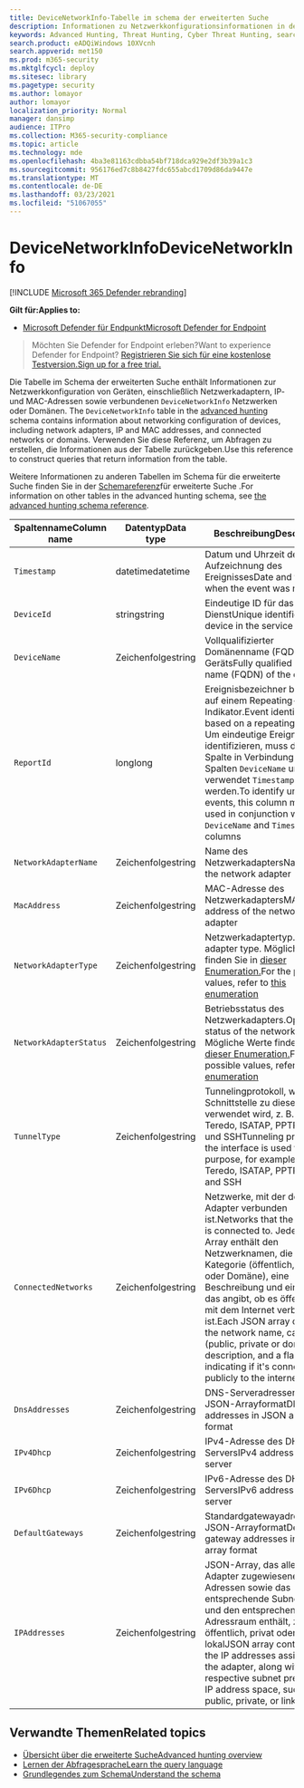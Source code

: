```yaml
---
title: DeviceNetworkInfo-Tabelle im schema der erweiterten Suche
description: Informationen zu Netzwerkkonfigurationsinformationen in der DeviceNetworkInfo-Tabelle des Schemas für die erweiterte Suche
keywords: Advanced Hunting, Threat Hunting, Cyber Threat Hunting, search, query, telemetry, schema reference, kusto, table, column, data type, description, devicenetworkinfo, device, device, mac, ip, adapter, dns, dhcp, gateway, tunnel, DeviceNetworkInfo
search.product: eADQiWindows 10XVcnh
search.appverid: met150
ms.prod: m365-security
ms.mktglfcycl: deploy
ms.sitesec: library
ms.pagetype: security
ms.author: lomayor
author: lomayor
localization_priority: Normal
manager: dansimp
audience: ITPro
ms.collection: M365-security-compliance
ms.topic: article
ms.technology: mde
ms.openlocfilehash: 4ba3e81163cdbba54bf718dca929e2df3b39a1c3
ms.sourcegitcommit: 956176ed7c8b8427fdc655abcd1709d86da9447e
ms.translationtype: MT
ms.contentlocale: de-DE
ms.lasthandoff: 03/23/2021
ms.locfileid: "51067055"
---
```

# <a name="devicenetworkinfo"></a><span data-ttu-id="f4a01-104">DeviceNetworkInfo</span><span class="sxs-lookup"><span data-stu-id="f4a01-104">DeviceNetworkInfo</span></span>

[!INCLUDE [Microsoft 365 Defender rebranding](../../includes/microsoft-defender.md)]

<span data-ttu-id="f4a01-105">**Gilt für:**</span><span class="sxs-lookup"><span data-stu-id="f4a01-105">**Applies to:**</span></span>
- [<span data-ttu-id="f4a01-106">Microsoft Defender für Endpunkt</span><span class="sxs-lookup"><span data-stu-id="f4a01-106">Microsoft Defender for Endpoint</span></span>](https://go.microsoft.com/fwlink/p/?linkid=2154037)

><span data-ttu-id="f4a01-107">Möchten Sie Defender for Endpoint erleben?</span><span class="sxs-lookup"><span data-stu-id="f4a01-107">Want to experience Defender for Endpoint?</span></span> [<span data-ttu-id="f4a01-108">Registrieren Sie sich für eine kostenlose Testversion.</span><span class="sxs-lookup"><span data-stu-id="f4a01-108">Sign up for a free trial.</span></span>](https://www.microsoft.com/microsoft-365/windows/microsoft-defender-atp?ocid=docs-wdatp-advancedhuntingref-abovefoldlink)

<span data-ttu-id="f4a01-109">Die Tabelle im Schema der erweiterten Suche enthält Informationen zur Netzwerkkonfiguration von Geräten, einschließlich Netzwerkadaptern, IP- und MAC-Adressen sowie verbundenen `DeviceNetworkInfo` Netzwerken oder Domänen. [](advanced-hunting-overview.md)</span><span class="sxs-lookup"><span data-stu-id="f4a01-109">The `DeviceNetworkInfo` table in the [advanced hunting](advanced-hunting-overview.md) schema contains information about networking configuration of devices, including network adapters, IP and MAC addresses, and connected networks or domains.</span></span> <span data-ttu-id="f4a01-110">Verwenden Sie diese Referenz, um Abfragen zu erstellen, die Informationen aus der Tabelle zurückgeben.</span><span class="sxs-lookup"><span data-stu-id="f4a01-110">Use this reference to construct queries that return information from the table.</span></span>

<span data-ttu-id="f4a01-111">Weitere Informationen zu anderen Tabellen im Schema für die erweiterte Suche finden Sie in der [Schemareferenz](advanced-hunting-schema-reference.md)für erweiterte Suche .</span><span class="sxs-lookup"><span data-stu-id="f4a01-111">For information on other tables in the advanced hunting schema, see [the advanced hunting schema reference](advanced-hunting-schema-reference.md).</span></span>

| <span data-ttu-id="f4a01-112">Spaltenname</span><span class="sxs-lookup"><span data-stu-id="f4a01-112">Column name</span></span> | <span data-ttu-id="f4a01-113">Datentyp</span><span class="sxs-lookup"><span data-stu-id="f4a01-113">Data type</span></span> | <span data-ttu-id="f4a01-114">Beschreibung</span><span class="sxs-lookup"><span data-stu-id="f4a01-114">Description</span></span> |
|-------------|-----------|-------------|
| `Timestamp` | <span data-ttu-id="f4a01-115">datetime</span><span class="sxs-lookup"><span data-stu-id="f4a01-115">datetime</span></span> | <span data-ttu-id="f4a01-116">Datum und Uhrzeit der Aufzeichnung des Ereignisses</span><span class="sxs-lookup"><span data-stu-id="f4a01-116">Date and time when the event was recorded</span></span> |
| `DeviceId` | <span data-ttu-id="f4a01-117">string</span><span class="sxs-lookup"><span data-stu-id="f4a01-117">string</span></span> | <span data-ttu-id="f4a01-118">Eindeutige ID für das Gerät im Dienst</span><span class="sxs-lookup"><span data-stu-id="f4a01-118">Unique identifier for the device in the service</span></span> |
| `DeviceName` | <span data-ttu-id="f4a01-119">Zeichenfolge</span><span class="sxs-lookup"><span data-stu-id="f4a01-119">string</span></span> | <span data-ttu-id="f4a01-120">Vollqualifizierter Domänenname (FQDN) des Geräts</span><span class="sxs-lookup"><span data-stu-id="f4a01-120">Fully qualified domain name (FQDN) of the device</span></span> |
| `ReportId` | <span data-ttu-id="f4a01-121">long</span><span class="sxs-lookup"><span data-stu-id="f4a01-121">long</span></span> | <span data-ttu-id="f4a01-122">Ereignisbezeichner basierend auf einem Repeating-Indikator.</span><span class="sxs-lookup"><span data-stu-id="f4a01-122">Event identifier based on a repeating counter.</span></span> <span data-ttu-id="f4a01-123">Um eindeutige Ereignisse zu identifizieren, muss diese Spalte in Verbindung mit den Spalten `DeviceName` und verwendet `Timestamp` werden.</span><span class="sxs-lookup"><span data-stu-id="f4a01-123">To identify unique events, this column must be used in conjunction with the `DeviceName` and `Timestamp` columns</span></span> |
| `NetworkAdapterName` | <span data-ttu-id="f4a01-124">Zeichenfolge</span><span class="sxs-lookup"><span data-stu-id="f4a01-124">string</span></span> | <span data-ttu-id="f4a01-125">Name des Netzwerkadapters</span><span class="sxs-lookup"><span data-stu-id="f4a01-125">Name of the network adapter</span></span> |
| `MacAddress` | <span data-ttu-id="f4a01-126">Zeichenfolge</span><span class="sxs-lookup"><span data-stu-id="f4a01-126">string</span></span> | <span data-ttu-id="f4a01-127">MAC-Adresse des Netzwerkadapters</span><span class="sxs-lookup"><span data-stu-id="f4a01-127">MAC address of the network adapter</span></span> |
| `NetworkAdapterType` | <span data-ttu-id="f4a01-128">Zeichenfolge</span><span class="sxs-lookup"><span data-stu-id="f4a01-128">string</span></span> | <span data-ttu-id="f4a01-129">Netzwerkadaptertyp.</span><span class="sxs-lookup"><span data-stu-id="f4a01-129">Network adapter type.</span></span> <span data-ttu-id="f4a01-130">Mögliche Werte finden Sie in [dieser Enumeration.](https://docs.microsoft.com/dotnet/api/system.net.networkinformation.networkinterfacetype?view=netframework-4.7.2&preserve-view=true)</span><span class="sxs-lookup"><span data-stu-id="f4a01-130">For the possible values, refer to [this enumeration](https://docs.microsoft.com/dotnet/api/system.net.networkinformation.networkinterfacetype?view=netframework-4.7.2&preserve-view=true)</span></span> |
| `NetworkAdapterStatus` | <span data-ttu-id="f4a01-131">Zeichenfolge</span><span class="sxs-lookup"><span data-stu-id="f4a01-131">string</span></span> | <span data-ttu-id="f4a01-132">Betriebsstatus des Netzwerkadapters.</span><span class="sxs-lookup"><span data-stu-id="f4a01-132">Operational status of the network adapter.</span></span> <span data-ttu-id="f4a01-133">Mögliche Werte finden Sie in [dieser Enumeration.](https://docs.microsoft.com/dotnet/api/system.net.networkinformation.operationalstatus?view=netframework-4.7.2&preserve-view=true)</span><span class="sxs-lookup"><span data-stu-id="f4a01-133">For the possible values, refer to [this enumeration](https://docs.microsoft.com/dotnet/api/system.net.networkinformation.operationalstatus?view=netframework-4.7.2&preserve-view=true)</span></span> |
| `TunnelType` | <span data-ttu-id="f4a01-134">Zeichenfolge</span><span class="sxs-lookup"><span data-stu-id="f4a01-134">string</span></span> | <span data-ttu-id="f4a01-135">Tunnelingprotokoll, wenn die Schnittstelle zu diesem Zweck verwendet wird, z. B. 6to4, Teredo, ISATAP, PPTP, SSTP und SSH</span><span class="sxs-lookup"><span data-stu-id="f4a01-135">Tunneling protocol, if the interface is used for this purpose, for example 6to4, Teredo, ISATAP, PPTP, SSTP, and SSH</span></span> |
| `ConnectedNetworks` | <span data-ttu-id="f4a01-136">Zeichenfolge</span><span class="sxs-lookup"><span data-stu-id="f4a01-136">string</span></span> | <span data-ttu-id="f4a01-137">Netzwerke, mit der der Adapter verbunden ist.</span><span class="sxs-lookup"><span data-stu-id="f4a01-137">Networks that the adapter is connected to.</span></span> <span data-ttu-id="f4a01-138">Jedes JSON-Array enthält den Netzwerknamen, die Kategorie (öffentlich, privat oder Domäne), eine Beschreibung und ein Flag, das angibt, ob es öffentlich mit dem Internet verbunden ist.</span><span class="sxs-lookup"><span data-stu-id="f4a01-138">Each JSON array contains the network name, category (public, private or domain), a description, and a flag indicating if it's connected publicly to the internet</span></span> |
| `DnsAddresses` | <span data-ttu-id="f4a01-139">Zeichenfolge</span><span class="sxs-lookup"><span data-stu-id="f4a01-139">string</span></span> | <span data-ttu-id="f4a01-140">DNS-Serveradressen im JSON-Arrayformat</span><span class="sxs-lookup"><span data-stu-id="f4a01-140">DNS server addresses in JSON array format</span></span> |
| `IPv4Dhcp` | <span data-ttu-id="f4a01-141">Zeichenfolge</span><span class="sxs-lookup"><span data-stu-id="f4a01-141">string</span></span> | <span data-ttu-id="f4a01-142">IPv4-Adresse des DHCP-Servers</span><span class="sxs-lookup"><span data-stu-id="f4a01-142">IPv4 address of DHCP server</span></span> |
| `IPv6Dhcp` | <span data-ttu-id="f4a01-143">Zeichenfolge</span><span class="sxs-lookup"><span data-stu-id="f4a01-143">string</span></span> | <span data-ttu-id="f4a01-144">IPv6-Adresse des DHCP-Servers</span><span class="sxs-lookup"><span data-stu-id="f4a01-144">IPv6 address of DHCP server</span></span> |
| `DefaultGateways` | <span data-ttu-id="f4a01-145">Zeichenfolge</span><span class="sxs-lookup"><span data-stu-id="f4a01-145">string</span></span> | <span data-ttu-id="f4a01-146">Standardgatewayadressen im JSON-Arrayformat</span><span class="sxs-lookup"><span data-stu-id="f4a01-146">Default gateway addresses in JSON array format</span></span> |
| `IPAddresses` | <span data-ttu-id="f4a01-147">Zeichenfolge</span><span class="sxs-lookup"><span data-stu-id="f4a01-147">string</span></span> | <span data-ttu-id="f4a01-148">JSON-Array, das alle dem Adapter zugewiesenen IP-Adressen sowie das entsprechende Subnetzpräfix und den entsprechenden IP-Adressraum enthält, z. B. öffentlich, privat oder link-lokal</span><span class="sxs-lookup"><span data-stu-id="f4a01-148">JSON array containing all the IP addresses assigned to the adapter, along with their respective subnet prefix and IP address space, such as public, private, or link-local</span></span> |

## <a name="related-topics"></a><span data-ttu-id="f4a01-149">Verwandte Themen</span><span class="sxs-lookup"><span data-stu-id="f4a01-149">Related topics</span></span>
- [<span data-ttu-id="f4a01-150">Übersicht über die erweiterte Suche</span><span class="sxs-lookup"><span data-stu-id="f4a01-150">Advanced hunting overview</span></span>](advanced-hunting-overview.md)
- [<span data-ttu-id="f4a01-151">Lernen der Abfragesprache</span><span class="sxs-lookup"><span data-stu-id="f4a01-151">Learn the query language</span></span>](advanced-hunting-query-language.md)
- [<span data-ttu-id="f4a01-152">Grundlegendes zum Schema</span><span class="sxs-lookup"><span data-stu-id="f4a01-152">Understand the schema</span></span>](advanced-hunting-schema-reference.md)
